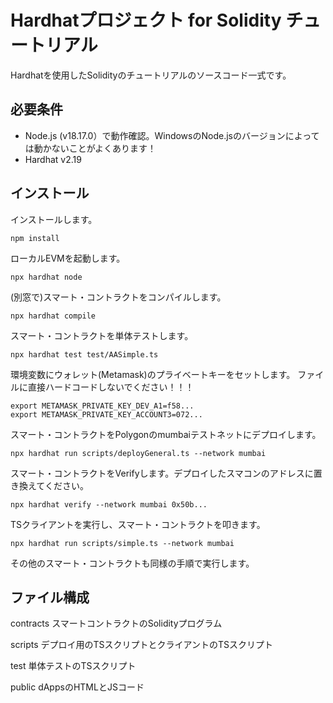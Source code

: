 # Hardhatプロジェクト for Solidity チュートリアル

Hardhatを使用したSolidityのチュートリアルのソースコード一式です。

## 必要条件

- Node.js (v18.17.0）で動作確認。WindowsのNode.jsのバージョンによっては動かないことがよくあります！
- Hardhat v2.19

## インストール

インストールします。

```shell
npm install
```

ローカルEVMを起動します。

```shell
npx hardhat node
```

(別窓で)スマート・コントラクトをコンパイルします。

```shell
npx hardhat compile
```

スマート・コントラクトを単体テストします。

```shell
npx hardhat test test/AASimple.ts
```

環境変数にウォレット(Metamask)のプライベートキーをセットします。
ファイルに直接ハードコードしないでください！！！

```shell
export METAMASK_PRIVATE_KEY_DEV_A1=f58...
export METAMASK_PRIVATE_KEY_ACCOUNT3=072...
```

スマート・コントラクトをPolygonのmumbaiテストネットにデプロイします。

```shell
npx hardhat run scripts/deployGeneral.ts --network mumbai
```

スマート・コントラクトをVerifyします。デプロイしたスマコンのアドレスに置き換えてください。

```shell
npx hardhat verify --network mumbai 0x50b...
```

TSクライアントを実行し、スマート・コントラクトを叩きます。

```shell
npx hardhat run scripts/simple.ts --network mumbai
```

その他のスマート・コントラクトも同様の手順で実行します。

## ファイル構成

contracts スマートコントラクトのSolidityプログラム

scripts デプロイ用のTSスクリプトとクライアントのTSスクリプト

test 単体テストのTSスクリプト

public dAppsのHTMLとJSコード
